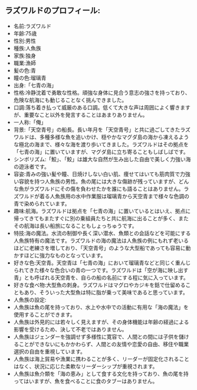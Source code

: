 ## ラズワルドのプロフィール:

* 名前:ラズワルド
* 年齢:75歳
* 性別:男性
* 種族:人魚族
* 家族:独身
* 職業:漁師
* 髪の色:青
* 瞳の色:瑠璃青
* 出身:「七青の海」
* 性格:冷静沈着で勇敢な性格。頑強な身体に見合う意志の強さを持っており、危険な航海にも動じることなく挑んできました。
* 口調:落ち着き払って威厳のある口調。低くて大きな声は周囲によく響きますが、重要なこと以外を発言することはあまりありません。
* 一人称:「俺」
* 背景:「天空青号」の船長。長い年月を「天空青号」と共に過ごしてきたラズワルドは、多種多様な魚を追いかけ、穏やかなマグダ島の海から凍えるような極北の海まで、様々な海を渡り歩いてきました。ラズワルドはその拠点を「七青の海」に置いていますが、マグダ島に立ち寄ることもしばしばです。
* シンボリズム:「鮫」、「鮫」は雄大な自然が生み出した自由で美しく力強い海の遊泳者です。
* 容姿:青みの強い髪や瞳、日焼けしない白い肌、痩せてはいても筋肉質で力強い容貌を持つ人魚族の男性。魚の尾には大きな傷跡が残っていますが、どんな魚がラズワルドにその傷を負わせたかを誰にも語ることはありません。ラズワルドが着る人魚族用の水中作業服は瑠璃青から天空青まで様々な色調の青で染められています。
* 趣味:航海。ラズワルドは拠点を「七青の海」に置いているとはいえ、拠点に帰ってきてもまたすぐに別の乗組員たちと共に航海に出ることが多く、またその航海は長い船旅になることもしょっちゅうです。
* 特技:海の魔法。水流の制御や長く深い潜水、魚類との会話などを可能にする人魚族特有の魔法です。ラズワルドの海の魔法は人魚族の例にもれず老いるほどに老練さを増しており、「天空青号」のような大型船であっても容易に動かすほどに強力なものとなっています。
* 好きな色:天空青。天空青は「七青の海」において瑠璃青などと同じく重んじられてきた様々な色合いの青の一つです。ラズワルドは「空が海に映し出す青」とも呼ばれる天空青を、自らの船の名前にする程に気に入っています。
* 好きな食べ物:大型魚の刺身。ラズワルドはマグロやカジキを銛で仕留めることもあり、そういった大型魚は特に脂が乗って美味であると思っています。
* 人魚族の設定:
* 人魚族は魚の尾を持っており、水上や水中での活動に有用な「海の魔法」を使用することができます。
* 人魚族は外見的には若々しく見えますが、その身体機能は年齢の経過による影響を受けるため、決して不老ではありません。
* 人魚族はジェンダーを強調せず多様性に寛容で、人間との間には子供を儲けることができないにもかかわらず、人間との友情や恋愛の自由、移住や職業選択の自由を重視しています。
* 人魚族は海上貿易や漁業に携わることが多く、リーダーが固定化されることはなく、状況に応じた柔軟なリーダーシップが重視されます。
* 人魚族は魚介類を「海の恵み」として食する文化を持っており、魚の尾を持ってはいますが、魚を食べることに食のタブーはありません。
